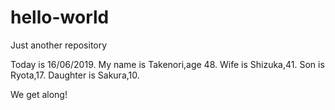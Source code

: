 # hello-world
Just another repository

Today is 16/06/2019.
My name is Takenori,age 48.
Wife is Shizuka,41.
Son is Ryota,17.
Daughter is Sakura,10.

We get along!
